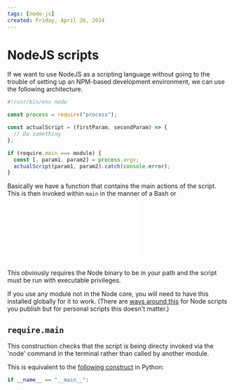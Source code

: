 ```yaml
---
tags: [node-js]
created: Friday, April 26, 2024
---
```


# NodeJS scripts

If we want to use NodeJS as a scripting language without going to the trouble of
setting up an NPM-based development environment, we can use the following
architecture.

```js
#!/usr/bin/env node

const process = require("process");

const actualScript = (firstParam, secondParam) => {
  // Do something
};

if (require.main === module) {
  const [, param1, param2] = process.argv;
  actualScript(param1, param2).catch(console.error);
}
```

Basically we have a function that contains the main actions of the script. This
is then invoked within `main` in the manner of a Bash or
![Python script](./Single_file_Python_scripts.md)

This obviously requires the Node binary to be in your path and the script must
be run with executable privileges.

If you use any module not in the Node core, you will need to have this installed
globally for it to work. (There are
[ways around this](https://thom4.net/2014/self-contained-node-scripts/) for Node
scripts you publish but for personal scripts this doesn't matter.)

## `require.main`

This construction checks that the script is being directy invoked via the 'node'
command in the terminal rather than called by another module.

This is equivalent to the [following construct]() in Python:

```py
if __name__ == "__main__":
```

